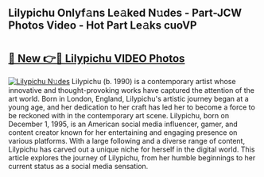 ## Lilypichu Onlyf𝚊ns Le𝚊ked N𝚞des - Part-JCW Photos Video - Hot Part Le𝚊ks cuoVP

# <h2><a href="http://ab55428.deff.icu/?id=Lilypichu">🔗 New 👉🔴 Lilypichu VIDEO Photos</a></h2>

[![Lilypichu N𝚞des](https://i.imgur.com/rIISA9y.gif)](http://ab55428.deff.icu/?id=Lilypichu)
Lilypichu (b. 1990) is a contemporary artist whose innovative and thought-provoking works have captured the attention of the art world. Born in London, England, Lilypichu's artistic journey began at a young age, and her dedication to her craft has led her to become a force to be reckoned with in the contemporary art scene. Lilypichu, born on December 1, 1995, is an American social media influencer, gamer, and content creator known for her entertaining and engaging presence on various platforms. With a large following and a diverse range of content, Lilypichu has carved out a unique niche for herself in the digital world. This article explores the journey of Lilypichu, from her humble beginnings to her current status as a social media sensation.
